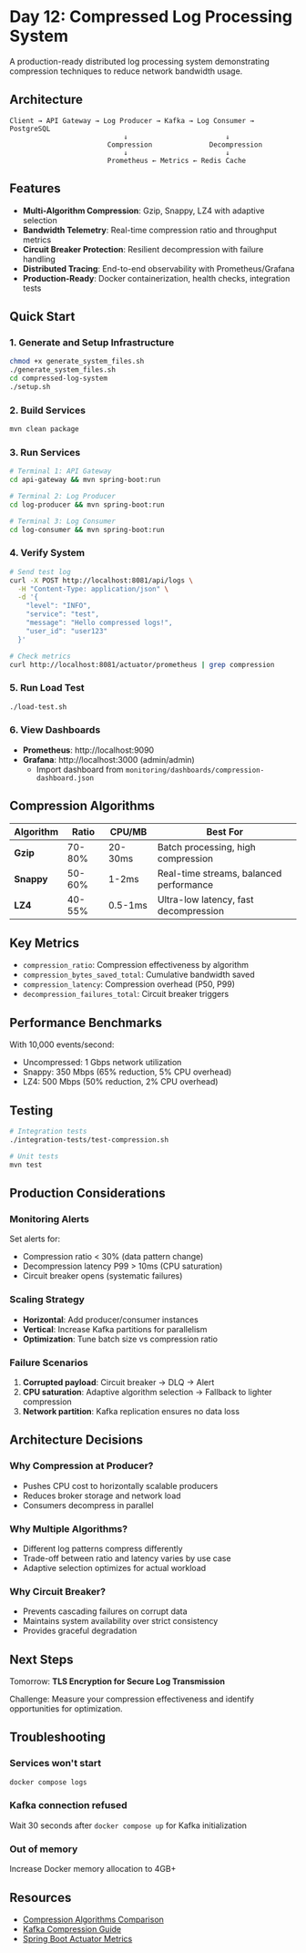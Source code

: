 # Day 12: Compressed Log Processing System

A production-ready distributed log processing system demonstrating compression techniques to reduce network bandwidth usage.

## Architecture

```
Client → API Gateway → Log Producer → Kafka → Log Consumer → PostgreSQL
                            ↓                        ↓
                        Compression              Decompression
                            ↓                        ↓
                        Prometheus ← Metrics ← Redis Cache
```

## Features

- **Multi-Algorithm Compression**: Gzip, Snappy, LZ4 with adaptive selection
- **Bandwidth Telemetry**: Real-time compression ratio and throughput metrics
- **Circuit Breaker Protection**: Resilient decompression with failure handling
- **Distributed Tracing**: End-to-end observability with Prometheus/Grafana
- **Production-Ready**: Docker containerization, health checks, integration tests

## Quick Start

### 1. Generate and Setup Infrastructure

```bash
chmod +x generate_system_files.sh
./generate_system_files.sh
cd compressed-log-system
./setup.sh
```

### 2. Build Services

```bash
mvn clean package
```

### 3. Run Services

```bash
# Terminal 1: API Gateway
cd api-gateway && mvn spring-boot:run

# Terminal 2: Log Producer
cd log-producer && mvn spring-boot:run

# Terminal 3: Log Consumer
cd log-consumer && mvn spring-boot:run
```

### 4. Verify System

```bash
# Send test log
curl -X POST http://localhost:8081/api/logs \
  -H "Content-Type: application/json" \
  -d '{
    "level": "INFO",
    "service": "test",
    "message": "Hello compressed logs!",
    "user_id": "user123"
  }'

# Check metrics
curl http://localhost:8081/actuator/prometheus | grep compression
```

### 5. Run Load Test

```bash
./load-test.sh
```

### 6. View Dashboards

- **Prometheus**: http://localhost:9090
- **Grafana**: http://localhost:3000 (admin/admin)
  - Import dashboard from `monitoring/dashboards/compression-dashboard.json`

## Compression Algorithms

| Algorithm | Ratio | CPU/MB | Best For |
|-----------|-------|--------|----------|
| **Gzip** | 70-80% | 20-30ms | Batch processing, high compression |
| **Snappy** | 50-60% | 1-2ms | Real-time streams, balanced performance |
| **LZ4** | 40-55% | 0.5-1ms | Ultra-low latency, fast decompression |

## Key Metrics

- `compression_ratio`: Compression effectiveness by algorithm
- `compression_bytes_saved_total`: Cumulative bandwidth saved
- `compression_latency`: Compression overhead (P50, P99)
- `decompression_failures_total`: Circuit breaker triggers

## Performance Benchmarks

With 10,000 events/second:
- Uncompressed: 1 Gbps network utilization
- Snappy: 350 Mbps (65% reduction, 5% CPU overhead)
- LZ4: 500 Mbps (50% reduction, 2% CPU overhead)

## Testing

```bash
# Integration tests
./integration-tests/test-compression.sh

# Unit tests
mvn test
```

## Production Considerations

### Monitoring Alerts

Set alerts for:
- Compression ratio < 30% (data pattern change)
- Decompression latency P99 > 10ms (CPU saturation)
- Circuit breaker opens (systematic failures)

### Scaling Strategy

- **Horizontal**: Add producer/consumer instances
- **Vertical**: Increase Kafka partitions for parallelism
- **Optimization**: Tune batch size vs compression ratio

### Failure Scenarios

1. **Corrupted payload**: Circuit breaker → DLQ → Alert
2. **CPU saturation**: Adaptive algorithm selection → Fallback to lighter compression
3. **Network partition**: Kafka replication ensures no data loss

## Architecture Decisions

### Why Compression at Producer?

- Pushes CPU cost to horizontally scalable producers
- Reduces broker storage and network load
- Consumers decompress in parallel

### Why Multiple Algorithms?

- Different log patterns compress differently
- Trade-off between ratio and latency varies by use case
- Adaptive selection optimizes for actual workload

### Why Circuit Breaker?

- Prevents cascading failures on corrupt data
- Maintains system availability over strict consistency
- Provides graceful degradation

## Next Steps

Tomorrow: **TLS Encryption for Secure Log Transmission**

Challenge: Measure your compression effectiveness and identify opportunities for optimization.

## Troubleshooting

### Services won't start
```bash
docker compose logs
```

### Kafka connection refused
Wait 30 seconds after `docker compose up` for Kafka initialization

### Out of memory
Increase Docker memory allocation to 4GB+

## Resources

- [Compression Algorithms Comparison](https://github.com/google/snappy)
- [Kafka Compression Guide](https://kafka.apache.org/documentation/#compression)
- [Spring Boot Actuator Metrics](https://docs.spring.io/spring-boot/docs/current/reference/html/actuator.html)
